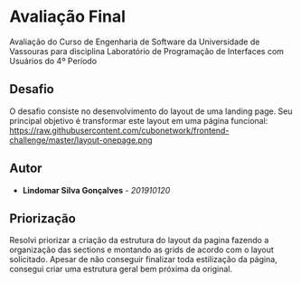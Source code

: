 # Avaliação Final
Avaliação do Curso de Engenharia de Software da Universidade de Vassouras para disciplina Laboratório de Programação de Interfaces com Usuários do 4º Período

## Desafio

O desafio consiste no desenvolvimento do layout de uma landing page. Seu principal objetivo é transformar este layout em uma página funcional: https://raw.githubusercontent.com/cubonetwork/frontend-challenge/master/layout-onepage.png

## Autor

* **Lindomar Silva Gonçalves** - *201910120*

## Priorização

Resolvi priorizar a criação da estrutura do layout da pagina fazendo a organização das sections e montando as grids de acordo com o layout solicitado. Apesar de não conseguir finalizar toda estilização da página, consegui criar uma estrutura geral bem próxima da original.

